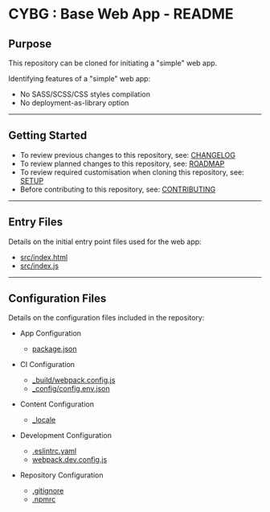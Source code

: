 # CYBG : Base Web App - README

## Purpose

This repository can be cloned for initiating a "simple" web app.

Identifying features of a "simple" web app:

- No SASS/SCSS/CSS styles compilation
- No deployment-as-library option

---
## Getting Started

- To review previous changes to this repository, see: [CHANGELOG]("./CHANGELOG.md")
- To review planned changes to this repository, see: [ROADMAP]("./ROADMAP.md")
- To review required customisation when cloning this repository, see: [SETUP]("./SETUP.md")
- Before contributing to this repository, see: [CONTRIBUTING]("./CONTRIBUTING.md")

---
## Entry Files

Details on the initial entry point files used for the web app:
- [src/index.html]("./docs/key-files/index.html.md")
- [src/index.js]("./docs/key-files/index.js.md")

---
## Configuration Files

Details on the configuration files included in the repository:

- App Configuration
    - [package.json]("./docs/local-configuration/package.json.md")

- CI Configuration
    - [_build/webpack.config.js]("./docs/ci-configuration/webpack.config.js.md")
    - [_config/config.env.json]("./docs/ci-configuration/config.env.json.md")

- Content Configuration
    - [_locale]("./docs/content-configuration/locale.md")

- Development Configuration
    - [.eslintrc.yaml]("./docs/local-configuration/dot.eslintrc.yaml.md")
    - [webpack.dev.config.js]("./docs/local-configuration/webpack.dev.config.js.md")

- Repository Configuration
    - [.gitignore]("./docs/local-configuration/dot.gitignore.md")
    - [.npmrc]("./docs/local-configuration/dot.npmrc.md")
